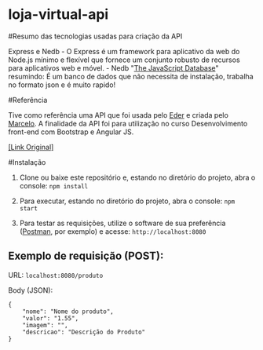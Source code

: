 # loja-virtual-api

#Resumo das tecnologias usadas para criação da API

Express e Nedb
    -  O Express é um framework para aplicativo da web do Node.js mínimo e flexível que fornece um conjunto robusto de recursos para aplicativos web e móvel.
    - Nedb "[The JavaScript Database](https://github.com/louischatriot/nedb)" resumindo: É um banco de dados que não necessita de instalação, trabalha no formato json e é muito rapido! 

#Referência

Tive como referência uma API que foi usada pelo [Eder](https://github.com/ederfranco23) e criada pelo [Marcelo](https://github.com/lmmfranco).
A finalidade da API foi para utilização no curso Desenvolvimento front-end com Bootstrap e Angular JS.

[[Link Original]](https://github.com/ederfranco23/academy-store-api/blob/master/README.md)

#Instalação

1) Clone ou baixe este repositório e, estando no diretório do projeto, abra o console: 
`npm install`

1) Para executar, estando no diretório do projeto, abra o console: 
`npm start`

3) Para testar as requisições, utilize o software de sua preferência ([Postman](https://chrome.google.com/webstore/detail/postman/fhbjgbiflinjbdggehcddcbncdddomop), por exemplo) e acesse:
`http://localhost:8080`

## Exemplo de requisição (POST):

URL:
`localhost:8080/produto`

Body (JSON):
```
{
	"nome": "Nome do produto",
	"valor": "1.55",
	"imagem": "",
	"descricao": "Descrição do Produto"
}
```